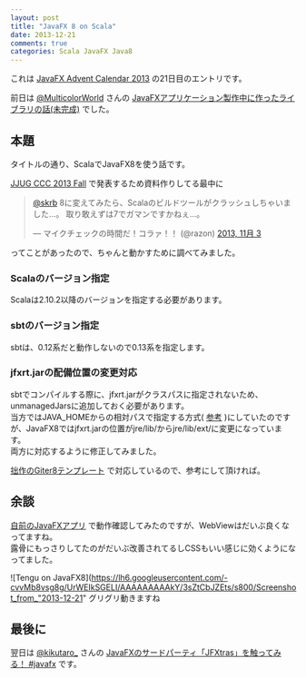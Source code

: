 ```yaml
---
layout: post
title: "JavaFX 8 on Scala"
date: 2013-12-21
comments: true
categories: Scala JavaFX Java8 
---
```


これは [JavaFX Advent Calendar 2013](http://www.adventar.org/calendars/146) の21日目のエントリです。

前日は [@MulticolorWorld](https://twitter.com/MulticolorWorld) さんの [JavaFXアプリケーション製作中に作ったライブラリの話(未完成)](http://jimanglaurant.hatenablog.com/entry/2013/12/20/105413) でした。

## 本題

タイトルの通り、ScalaでJavaFX8を使う話です。

[JJUG CCC 2013 Fall](http://www.java-users.jp/?page_id=695) で発表するため資料作りしてる最中に

<blockquote class="twitter-tweet" lang="ja"><p><a href="https://twitter.com/skrb">@skrb</a> 8に変えてみたら、Scalaのビルドツールがクラッシュしちゃいました…。&#10;取り敢えずは7でガマンですかねぇ…。</p>&mdash; マイクチェックの時間だ！コラァ！！ (@razon) <a href="https://twitter.com/razon/statuses/397026508167852032">2013, 11月 3</a></blockquote>
<script async src="//platform.twitter.com/widgets.js" charset="utf-8"></script>

ってことがあったので、ちゃんと動かすために調べてみました。

### Scalaのバージョン指定

Scalaは2.10.2以降のバージョンを指定する必要があります。

### sbtのバージョン指定

sbtは、0.12系だと動作しないので0.13系を指定します。  

### jfxrt.jarの配備位置の変更対応

sbtでコンパイルする際に、jfxrt.jarがクラスパスに指定されないため、unmanagedJarsに追加しておく必要があります。  
当方ではJAVA_HOMEからの相対パスで指定する方式( [参考](http://stackoverflow.com/questions/14123749/how-to-detect-javafx-runtime-jar-in-sbt) )にしていたのですが、JavaFX8ではjfxrt.jarの位置がjre/lib/からjre/lib/ext/に変更になっています。  
両方に対応するように修正してみました。

<script src="http://gist-it.appspot.com/github/shizone/scala-javafx-fxml.g8/blob/master/src/main/g8/detect_javafx_runtime.sbt"></script>

[拙作のGiter8テンプレート](https://github.com/shizone/scala-javafx-fxml.g8) で対応しているので、参考にして頂ければ。

## 余談

[自前のJavaFXアプリ](https://github.com/shizone/tengu) で動作確認してみたのですが、WebViewはだいぶ良くなってますね。  
露骨にもっさりしてたのがだいぶ改善されてるしCSSもいい感じに効くようになってました。

![Tengu on JavaFX8](https://lh6.googleusercontent.com/-cvvMb8vsg8g/UrWEIkSGELI/AAAAAAAAAkY/3sZtCbJZEts/s800/Screenshot_from_"2013-12-21"
グリグリ動きますね

## 最後に

翌日は [@kikutaro_](https://twitter.com/kikutaro_) さんの [JavaFXのサードパーティ「JFXtras」を触ってみる！ #javafx](http://kikutaro777.hatenablog.com/entry/2013/12/22/120744) です。

